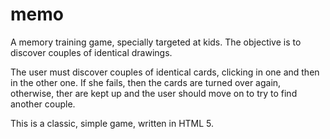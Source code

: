 # memo
A memory training game, specially targeted at kids. The objective is to discover couples of identical drawings.

The user must discover couples of identical cards, clicking in one and then in the other one. If she fails, then the cards are turned over again, otherwise, ther are kept up and the user should move on to try to find another couple.

This is a classic, simple game, written in HTML 5.
